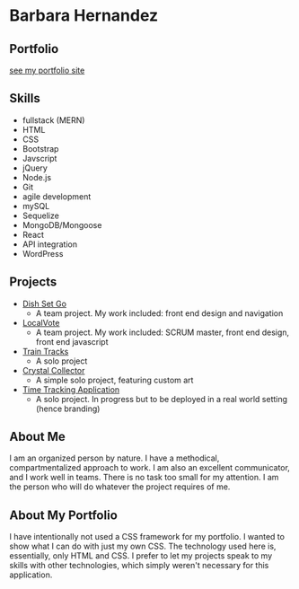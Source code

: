 # Barbara Hernandez
## Portfolio

[see my portfolio site]( https://barbarahernandez.github.io/)

## Skills
* fullstack (MERN)
* HTML
* CSS
* Bootstrap
* Javscript
* jQuery
* Node.js
* Git
* agile development
* mySQL
* Sequelize
* MongoDB/Mongoose
* React
* API integration
* WordPress

## Projects
* [Dish Set Go](https://barbarahernandez.github.io/Dish-Set-Go/)
    * A team project. My work included: front end design and navigation
* [LocalVote](https://github.com/BarbaraHernandez/localvote)
    * A team project. My work included: SCRUM master, front end design, front end javascript
* [Train Tracks](https://github.com/BarbaraHernandez/TrainTimes-week07-hw)
    * A solo project
* [Crystal Collector](https://barbarahernandez.github.io/TrainTracks/ )
    * A simple solo project, featuring custom art
* [Time Tracking Application](https://github.com/BarbaraHernandez/timetrackingsite)
    * A solo project. In progress but to be deployed in a real world setting (hence branding)

## About Me
I am an organized person by nature. I have a methodical, compartmentalized approach to work. I am also an excellent communicator, and I work well in teams. There is no task too small for my attention. I am the person who will do whatever the project requires of me.

## About My Portfolio
I have intentionally not used a CSS framework for my portfolio. I wanted to show what I can do with just my own CSS. The technology used here is, essentially, only HTML and CSS. I prefer to let my projects speak to my skills with other technologies, which simply weren't necessary for this application.